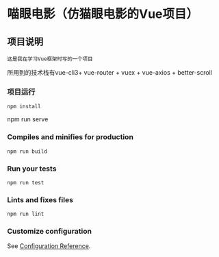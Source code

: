 # 喵眼电影（仿猫眼电影的Vue项目）

## 项目说明
```
这是我在学习Vue框架时写的一个项目
```
所用到的技术栈有vue-cli3+ vue-router + vuex + vue-axios + better-scroll

### 项目运行
```
npm install
```
npm run serve

### Compiles and minifies for production
```
npm run build
```

### Run your tests
```
npm run test
```

### Lints and fixes files
```
npm run lint
```

### Customize configuration
See [Configuration Reference](https://cli.vuejs.org/config/).
